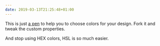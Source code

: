 ```yaml
---
date: 2019-03-13T21:25:48+01:00
---
```

This is just [a pen](https://codepen.io/alienlebarge/pen/NJwEZZ) to help you to choose colors for your design. Fork it and tweak the custom properties.

And stop using HEX colors, HSL is so much easier.
